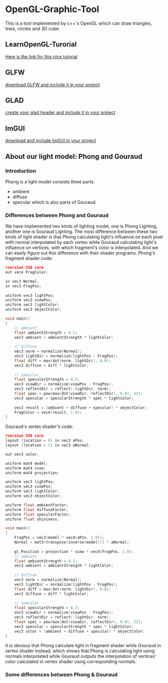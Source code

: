 # OpenGL-Graphic-Tool
This is a tool implemented by c++'s OpenGL which can draw triangles, lines, circles and 3D cube
## LearnOpenGL-Turorial
[Here is the link for this nice tutorial](https://learnopengl-cn.github.io)
## GLFW
[download GLFW and include it in your project](https://learnopengl-cn.github.io/01%20Getting%20started/02%20Creating%20a%20window/#glfw)
## GLAD
[create your glad header and include it in your project](https://learnopengl-cn.github.io/01%20Getting%20started/02%20Creating%20a%20window/#glad)
## ImGUI
[download and include ImGUI in your project](https://github.com/ocornut/imgui)
## About our light model: Phong and Gouraud
### Introduction
Phong is a light model consists three parts:
+ ambient
+ diffuse
+ specular
which is also parts of Gouraud.
### Differences between Phong and Gouraud
We have implemented two kinds of lighting model, one is Phong Lighting, another one is Gouraud Lighting. The most difference between these two kinds of light shader is that Phong calculating light's influence on each pixel with normal interpolated by each vertex while Gouraud calculating light's influence on vertices, with which fragment's color is interpolated. And we can easily figure out this difference with their shader programs.
Phong's fragment shader code:  
```c++
#version 330 core
out vec4 FragColor;

in vec3 Normal;  
in vec3 FragPos;  
  
uniform vec3 lightPos; 
uniform vec3 viewPos; 
uniform vec3 lightColor;
uniform vec3 objectColor;

void main()
{
    // ambient
    float ambientStrength = 0.1;
    vec3 ambient = ambientStrength * lightColor;
  	
    // diffuse 
    vec3 norm = normalize(Normal);
    vec3 lightDir = normalize(lightPos - FragPos);
    float diff = max(dot(norm, lightDir), 0.0);
    vec3 diffuse = diff * lightColor;
    
    // specular
    float specularStrength = 0.5;
    vec3 viewDir = normalize(viewPos - FragPos);
    vec3 reflectDir = reflect(-lightDir, norm);  
    float spec = pow(max(dot(viewDir, reflectDir), 0.0), 32);
    vec3 specular = specularStrength * spec * lightColor;  
        
    vec3 result = (ambient + diffuse + specular) * objectColor;
    FragColor = vec4(result, 1.0);
} 
```
Gouraud's vertex shader's code:  
```c++
#version 330 core
layout (location = 0) in vec3 aPos;
layout (location = 1) in vec3 aNormal;

out vec3 color;

uniform mat4 model;
uniform mat4 view;
uniform mat4 projection;

uniform vec3 lightPos; 
uniform vec3 viewPos; 
uniform vec3 lightColor;
uniform vec3 objectColor;

uniform float ambientFactor;
uniform float diffuseFactor;
uniform float specularFactor;
uniform float shininess;

void main()
{
    FragPos = vec3(model * vec4(aPos, 1.0));
    Normal = mat3(transpose(inverse(model))) * aNormal;  
    
    gl_Position = projection * view * vec4(FragPos, 1.0);
    // ambient
    float ambientStrength = 0.1;
    vec3 ambient = ambientStrength * lightColor;
  	
    // diffuse 
    vec3 norm = normalize(Normal);
    vec3 lightDir = normalize(lightPos - FragPos);
    float diff = max(dot(norm, lightDir), 0.0);
    vec3 diffuse = diff * lightColor;
    
    // specular
    float specularStrength = 0.5;
    vec3 viewDir = normalize(viewPos - FragPos);
    vec3 reflectDir = reflect(-lightDir, norm);  
    float spec = pow(max(dot(viewDir, reflectDir), 0.0), 32);
    vec3 specular = specularStrength * spec * lightColor;  
    vec3 color = (ambient + diffuse + specular) * objectColor;
} 
```
It is obvious that Phong calculate light in fragment shader while Gouraud in vertex shader instead, which shows that Phong is calculating light using normals interpolated while Gouraud outputs the interpolation of vertices' color calculated in vertex shader using corresponding normals.
### Some differences between Phong & Gouraud
